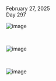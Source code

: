 February 27, 2025<br>
Day 297<br>

![image](https://github.com/user-attachments/assets/e3bfe8a3-0dca-4f42-8676-9b1227cbcd73)




<br>

![image](https://github.com/user-attachments/assets/1e17d98d-6754-47fb-9912-07eb00a720c1)

<br>

![image](https://github.com/user-attachments/assets/ab3289a5-b704-46f0-b2b1-2e7a8fdb5a18)
